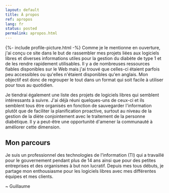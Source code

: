 ```yaml
---
layout: default
title: À propos
ref: apropos
lang: fr
status: posted
permalink: apropos.html
---
```

{%- include profile-picture.html -%}
Comme je le mentionne en ouverture, j'ai conçu ce site dans le but de rassembler mes projets liées aux logiciels libres et diverses informations utiles pour la gestion du diabète de type 1 et de les rendre rapidement utilisables.
Il y a de nombreuses ressources fiables disponibles sur le Web mais j'ai trouvé que celles-ci étaient parfois peu accessibles ou qu'elles n'étaient disponibles qu'en anglais.
Mon objectif est donc de regrouper le tout dans un format qui soit facile à utiliser pour tous au quotidien.

Je tiendrai également une liste des projets de logiciels libres qui semblent intéressants à suivre.
J'ai déjà réuni quelques-uns de ceux-ci et ils semblent tous être organisés en fonction de sauvegarder l'information plutôt que de faciliter la planification proactive, surtout au niveau de la gestion de la diète conjointement avec le traitement de la personne diabétique.
Il y a peut-être une opportunité d'amener la communauté à améliorer cette dimension.

## Mon parcours

Je suis un professionnel des technologies de l'information (TI) qui a travaillé pour le gouvernement pendant plus de 14 ans ainsi que pour des petites entreprises et des organismes à but non lucratif.
Depuis mes tous débuts, je partage mon enthousiasme pour les logiciels libres avec mes différentes équipes et mes clients.

~ Guillaume
